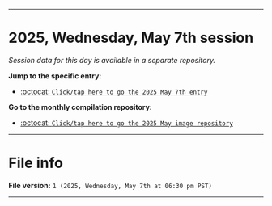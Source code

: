 
***

# 2025, Wednesday, May 7th session

_Session data for this day is available in a separate repository._

**Jump to the specific entry:**

- [:octocat: `Click/tap here to go the 2025 May 7th entry`](https://github.com/seanpm2001/SeansLifeArchive_Images_MotorWorld_CarFactory_Y2025_V5/tree/SeansLifeArchive_Images_MotorWorld_CarFactory_Y2025_V5_Main-dev/2025/05_May/07/)

**Go to the monthly compilation repository:**

- [:octocat: `Click/tap here to go the 2025 May image repository`](https://github.com/seanpm2001/SeansLifeArchive_Images_MotorWorld_CarFactory_Y2025_V5/)

***

# File info

**File version:** `1 (2025, Wednesday, May 7th at 06:30 pm PST)`

***
